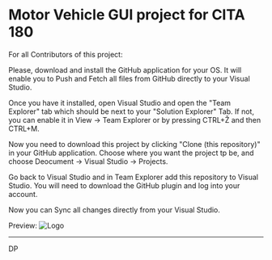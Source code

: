 Motor Vehicle GUI project for CITA 180
=========================
For all Contributors of this project:

Please, download and install the GitHub application for your OS.
It will enable you to Push and Fetch all files from GitHub directly to your Visual Studio.

Once you have it installed, open Visual Studio and open the "Team Explorer" tab which should be next to your "Solution Explorer" Tab. If not, you can enable it in View -> Team Explorer or by pressing CTRL+Ž and then CTRL+M.

Now you need to download this project by clicking "Clone (this repository)" in your GitHub application.
Choose where you want the project tp be, and choose Deocument -> Visual Studio -> Projects.

Go back to Visual Studio and in Team Explorer add this repository to Visual Studio.
You will need to download the GitHub plugin and log into your account.

Now you can Sync all changes directly from your Visual Studio.

Preview:
![Logo](https://www.dropbox.com/s/nnxf4z4qehcczp1/git.png)

-------------------------
DP
